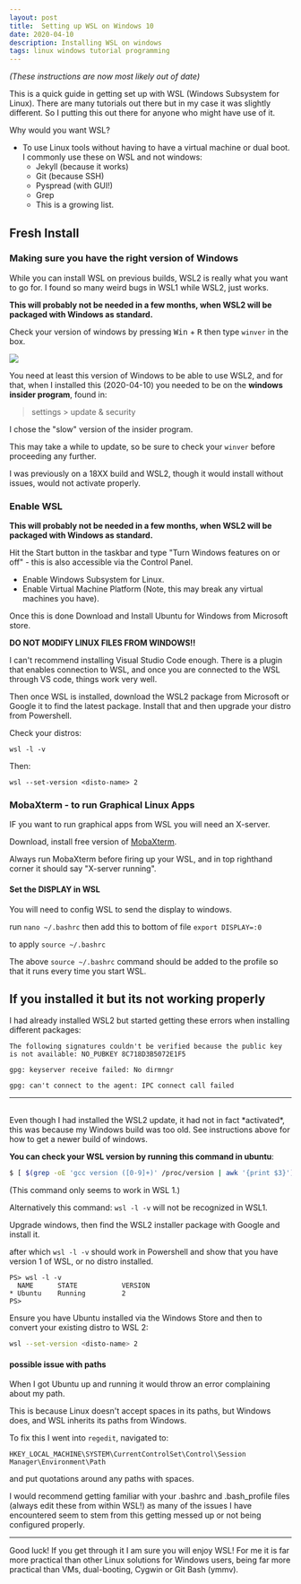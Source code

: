 ```yaml
---
layout: post
title:  Setting up WSL on Windows 10
date: 2020-04-10
description: Installing WSL on windows
tags: linux windows tutorial programming
---
```


_(These instructions are now most likely out of date)_

This is a quick guide in getting set up with WSL (Windows Subsystem for Linux). There are many tutorials out there but in my case it was slightly different. So I putting this out there for anyone who might have use of it.

Why would you want WSL?
* To use Linux tools without having to have a virtual machine or dual boot. I commonly use these on WSL and not windows:
	* Jekyll (because it works)
	* Git (because SSH)
	* Pyspread (with GUI!)
	* Grep
	* This is a growing list.


## Fresh Install

### Making sure you have the right version of Windows

While you can install WSL on previous builds, WSL2 is really what you want to go for. I found so many weird bugs in WSL1 while WSL2, just works.

**This will probably not be needed in a few months, when WSL2 will be packaged with Windows as standard.**

Check your version of windows by pressing <kbd>Win</kbd> + <kbd>R</kbd> then type `winver` in the box.

<img src="https://www.dropbox.com/s/a3oicv3ivpkif61/winver.png?raw=1" class="post-img">

You need at least this version of Windows to be able to use WSL2, and for that, when I installed this (2020-04-10) you needed to be on the **windows insider program**, found in:

> settings > update & security

I chose the "slow" version of the insider program.

This may take a while to update, so be sure to check your `winver` before proceeding any further.

I was previously on a 18XX build and WSL2, though it would install without issues, would not activate properly.


### Enable WSL

**This will probably not be needed in a few months, when WSL2 will be packaged with Windows as standard.**

Hit the Start button in the taskbar and type "Turn Windows features on or off" - this is also accessible via the Control Panel. 

* Enable Windows Subsystem for Linux.
* Enable Virtual Machine Platform (Note, this may break any virtual machines you have).

Once this is done 
Download and Install Ubuntu for Windows from Microsoft store.

**DO NOT MODIFY LINUX FILES FROM WINDOWS!!**  

I can't recommend installing Visual Studio Code enough. There is a plugin that enables connection to WSL, and once you are connected to the WSL through VS code, things work very well.

Then once WSL is installed, download the WSL2 package from Microsoft or Google it to find the latest package. Install that and then upgrade your distro from Powershell.

Check your distros:

```
wsl -l -v
```

Then:

```
wsl --set-version <disto-name> 2
```

### MobaXterm - to run Graphical Linux Apps

IF you want to run graphical apps from WSL you will need an X-server.

Download, install free version of [MobaXterm](https://mobaxterm.mobatek.net/).

Always run MobaXterm before firing up your WSL, and in top righthand corner it should say "X-server running".

#### Set the DISPLAY in WSL

You will need to config WSL to send the display to windows.

run `nano ~/.bashrc` then add this to bottom of file `export DISPLAY=:0` 

to apply `source ~/.bashrc`

The above `source ~/.bashrc` command should be added to the profile so that it runs every time you start WSL.



## If you installed it but its not working properly

I had already installed WSL2 but started getting these errors when installing different packages:

```
The following signatures couldn't be verified because the public key is not available: NO_PUBKEY 8C718D3B5072E1F5

gpg: keyserver receive failed: No dirmngr

gpg: can't connect to the agent: IPC connect call failed
```

---
<br>
Even though I had installed the WSL2 update, it had not in fact *activated*, this was because my Windows build was too old. See instructions above for how to get a newer build of windows.

**You can check your WSL version by running this command in ubuntu**:

```bash
$ [ $(grep -oE 'gcc version ([0-9]+)' /proc/version | awk '{print $3}') -gt 5 ] && \ echo "WSL2" || echo "WSL1"
```

(This command only seems to work in WSL 1.)

Alternatively this command: `wsl -l -v` will not be recognized in WSL1.

Upgrade windows, then find the WSL2 installer package with Google and install it.

after which `wsl -l -v` should work in Powershell and show that you have version 1 of WSL, or no distro installed.

```
PS> wsl -l -v
  NAME      STATE           VERSION
* Ubuntu    Running         2
PS>
```

Ensure you have Ubuntu installed via the Windows Store and then to convert your existing distro to WSL 2:

```bash
wsl --set-version <disto-name> 2
```

#### possible issue with paths

When I got Ubuntu up and running it would throw an error complaining about my path.

This is because Linux doesn't accept spaces in its paths, but Windows does, and WSL inherits its paths from Windows.

To fix this I went into `regedit`, navigated to:

`HKEY_LOCAL_MACHINE\SYSTEM\CurrentControlSet\Control\Session Manager\Environment\Path`

and put quotations around any paths with spaces.

I would recommend getting familiar with your .bashrc and .bash_profile files (always edit these from within WSL!) as many of the issues I have encountered seem to stem from this getting messed up or not being configured properly.

---

Good luck! If you get through it I am sure you will enjoy WSL! For me it is far more practical than other Linux solutions for Windows users, being far more practical than VMs, dual-booting, Cygwin or Git Bash (ymmv).
